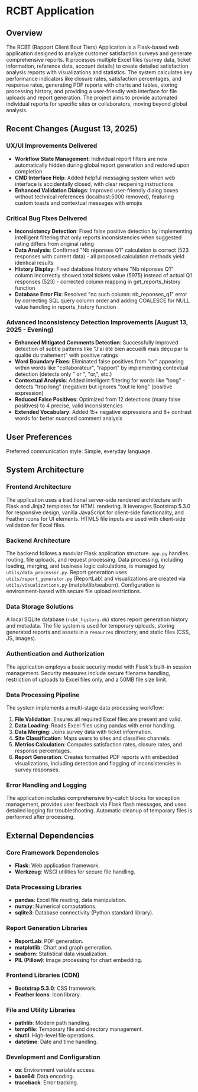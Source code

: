 # RCBT Application

## Overview
The RCBT (Rapport Client Bout Tiers) Application is a Flask-based web application designed to analyze customer satisfaction surveys and generate comprehensive reports. It processes multiple Excel files (survey data, ticket information, reference data, account details) to create detailed satisfaction analysis reports with visualizations and statistics. The system calculates key performance indicators like closure rates, satisfaction percentages, and response rates, generating PDF reports with charts and tables, storing processing history, and providing a user-friendly web interface for file uploads and report generation. The project aims to provide automated individual reports for specific sites or collaborators, moving beyond global analysis.

## Recent Changes (August 13, 2025)
### UX/UI Improvements Delivered
- **Workflow State Management**: Individual report filters are now automatically hidden during global report generation and restored upon completion
- **CMD Interface Help**: Added helpful messaging system when web interface is accidentally closed, with clear reopening instructions  
- **Enhanced Validation Dialogs**: Improved user-friendly dialog boxes without technical references (localhost:5000 removed), featuring custom toasts and contextual messages with emojis

### Critical Bug Fixes Delivered
- **Inconsistency Detection**: Fixed false positive detection by implementing intelligent filtering that only reports inconsistencies when suggested rating differs from original rating
- **Data Analysis**: Confirmed "Nb réponses Q1" calculation is correct (523 responses with current data) - all proposed calculation methods yield identical results
- **History Display**: Fixed database history where "Nb réponses Q1" column incorrectly showed total tickets value (5975) instead of actual Q1 responses (523) - corrected column mapping in get_reports_history function
- **Database Error Fix**: Resolved "no such column: nb_reponses_q1" error by correcting SQL query column order and adding COALESCE for NULL value handling in reports_history function

### Advanced Inconsistency Detection Improvements (August 13, 2025 - Evening)
- **Enhanced Mitigated Comments Detection**: Successfully improved detection of subtle patterns like "J'ai été bien accueilli mais déçu par la qualité du traitement" with positive ratings
- **Word Boundary Fixes**: Eliminated false positives from "or" appearing within words like "collaborateur", "rapport" by implementing contextual detection (detects only " or ", "or,", etc.)
- **Contextual Analysis**: Added intelligent filtering for words like "long" - detects "trop long" (negative) but ignores "tout le long" (positive expression)
- **Reduced False Positives**: Optimized from 12 detections (many false positives) to 4 precise, valid inconsistencies
- **Extended Vocabulary**: Added 15+ negative expressions and 8+ contrast words for better nuanced comment analysis

## User Preferences
Preferred communication style: Simple, everyday language.

## System Architecture

### Frontend Architecture
The application uses a traditional server-side rendered architecture with Flask and Jinja2 templates for HTML rendering. It leverages Bootstrap 5.3.0 for responsive design, vanilla JavaScript for client-side functionality, and Feather icons for UI elements. HTML5 file inputs are used with client-side validation for Excel files.

### Backend Architecture
The backend follows a modular Flask application structure. `app.py` handles routing, file uploads, and request processing. Data processing, including loading, merging, and business logic calculations, is managed by `utils/data_processor.py`. Report generation uses `utils/report_generator.py` (ReportLab) and visualizations are created via `utils/visualizations.py` (matplotlib/seaborn). Configuration is environment-based with secure file upload restrictions.

### Data Storage Solutions
A local SQLite database (`rcbt_history.db`) stores report generation history and metadata. The file system is used for temporary uploads, storing generated reports and assets in a `resources` directory, and static files (CSS, JS, images).

### Authentication and Authorization
The application employs a basic security model with Flask's built-in session management. Security measures include secure filename handling, restriction of uploads to Excel files only, and a 50MB file size limit.

### Data Processing Pipeline
The system implements a multi-stage data processing workflow:
1.  **File Validation**: Ensures all required Excel files are present and valid.
2.  **Data Loading**: Reads Excel files using pandas with error handling.
3.  **Data Merging**: Joins survey data with ticket information.
4.  **Site Classification**: Maps users to sites and classifies channels.
5.  **Metrics Calculation**: Computes satisfaction rates, closure rates, and response percentages.
6.  **Report Generation**: Creates formatted PDF reports with embedded visualizations, including detection and flagging of inconsistencies in survey responses.

### Error Handling and Logging
The application includes comprehensive try-catch blocks for exception management, provides user feedback via Flask flash messages, and uses detailed logging for troubleshooting. Automatic cleanup of temporary files is performed after processing.

## External Dependencies

### Core Framework Dependencies
-   **Flask**: Web application framework.
-   **Werkzeug**: WSGI utilities for secure file handling.

### Data Processing Libraries
-   **pandas**: Excel file reading, data manipulation.
-   **numpy**: Numerical computations.
-   **sqlite3**: Database connectivity (Python standard library).

### Report Generation Libraries
-   **ReportLab**: PDF generation.
-   **matplotlib**: Chart and graph generation.
-   **seaborn**: Statistical data visualization.
-   **PIL (Pillow)**: Image processing for chart embedding.

### Frontend Libraries (CDN)
-   **Bootstrap 5.3.0**: CSS framework.
-   **Feather Icons**: Icon library.

### File and Utility Libraries
-   **pathlib**: Modern path handling.
-   **tempfile**: Temporary file and directory management.
-   **shutil**: High-level file operations.
-   **datetime**: Date and time handling.

### Development and Configuration
-   **os**: Environment variable access.
-   **base64**: Data encoding.
-   **traceback**: Error tracking.